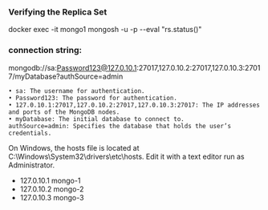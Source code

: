 ###  Verifying the Replica Set

docker exec -it mongo1 mongosh -u <admin user name> -p <admin password>  --eval "rs.status()"


### connection string:


mongodb://sa:Password123@127.0.10.1:27017,127.0.10.2:27017,127.0.10.3:27017/myDatabase?authSource=admin


	• sa: The username for authentication.
	• Password123: The password for authentication.
	• 127.0.10.1:27017,127.0.10.2:27017,127.0.10.3:27017: The IP addresses and ports of the MongoDB nodes.
	• myDatabase: The initial database to connect to.
	authSource=admin: Specifies the database that holds the user’s credentials.



On Windows, the hosts file is located at C:\Windows\System32\drivers\etc\hosts. Edit it with a text editor run as Administrator.

- 127.0.10.1 mongo-1
- 127.0.10.2 mongo-2
- 127.0.10.3 mongo-3
